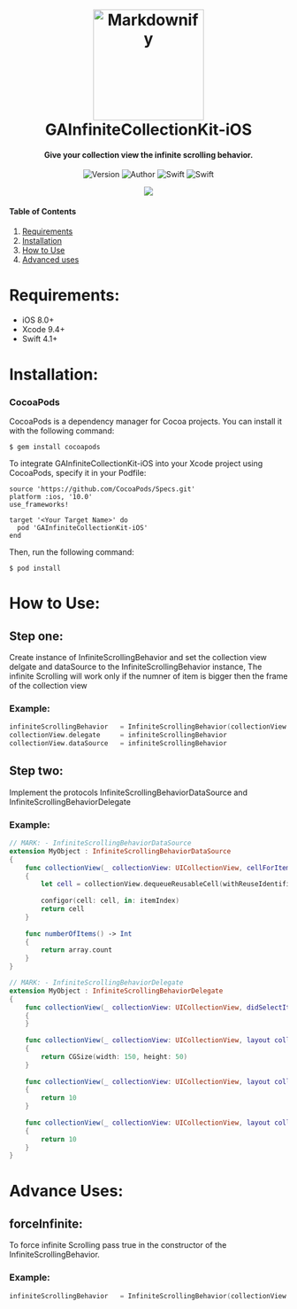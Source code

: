 <h1 align="center">
  <a href="http://www.amitmerchant.com/electron-markdownify"><img src="https://cdn.xplace.com/companyLogo/u/e/uedrxh.png" alt="Markdownify" width="200"></a>
  <br>
  GAInfiniteCollectionKit-iOS
  <br>
</h1>

<h4 align="center">Give your collection view the infinite scrolling behavior.</h4>

<p align="center">
  <img alt="Version" src="https://img.shields.io/badge/pod-v1.0.0-blue.svg">
  <img alt="Author" src="https://img.shields.io/badge/author-Ido Meirov-brightgreen.svg">
  <img alt="Swift" src="https://img.shields.io/badge/swift-4.1%2B-orange.svg">
  <img alt="Swift" src="https://img.shields.io/badge/platform-ios-lightgrey.svg">
</p>

<p align="center">
  <img src = "https://github.com/shay-somech/GAInfiniteCollectionKit-iOS/blob/master/Documents/InfiniteCollectionKit.gif">
</p>

#### Table of Contents  
1. [Requirements](#requirements)
2. [Installation](#installation)
3. [How to Use](#howToUse) 
4. [Advanced uses](#advancedUses) 

<a name="requirements"/>

# Requirements:
* iOS 8.0+ 
* Xcode 9.4+
* Swift 4.1+

<a name="installation"/>

# Installation:

### CocoaPods
CocoaPods is a dependency manager for Cocoa projects. You can install it with the following command:
```
$ gem install cocoapods
```
To integrate GAInfiniteCollectionKit-iOS into your Xcode project using CocoaPods, specify it in your Podfile:
```
source 'https://github.com/CocoaPods/Specs.git'
platform :ios, '10.0'
use_frameworks!

target '<Your Target Name>' do
  pod 'GAInfiniteCollectionKit-iOS'
end
```
Then, run the following command:
```
$ pod install
```

<a name="howToUse"/>

# How to Use:

## Step one:
Create instance of InfiniteScrollingBehavior and set the collection view
delgate and dataSource to the InfiniteScrollingBehavior instance,
The infinite Scrolling will work only if the numner of item is bigger then the frame of the collection view

### Example: 
```swift
infiniteScrollingBehavior   = InfiniteScrollingBehavior(collectionView: collectionView, dataSource: self, delegate: self, forceInfinite: false)
collectionView.delegate     = infiniteScrollingBehavior
collectionView.dataSource   = infiniteScrollingBehavior
```
## Step two:
Implement the protocols InfiniteScrollingBehaviorDataSource and InfiniteScrollingBehaviorDelegate

### Example: 
```swift
// MARK: - InfiniteScrollingBehaviorDataSource
extension MyObject : InfiniteScrollingBehaviorDataSource
{
    func collectionView(_ collectionView: UICollectionView, cellForItemAt indexPath: IndexPath, withIndexForItem itemIndex: Int) -> UICollectionViewCell
    {
        let cell = collectionView.dequeueReusableCell(withReuseIdentifier: "cellID", for: indexPath)
        
        configor(cell: cell, in: itemIndex)
        return cell
    }
    
    func numberOfItems() -> Int
    {
        return array.count
    }
}

// MARK: - InfiniteScrollingBehaviorDelegate
extension MyObject : InfiniteScrollingBehaviorDelegate
{
    func collectionView(_ collectionView: UICollectionView, didSelectItemAt indexPath: IndexPath)
    {
    }
    
    func collectionView(_ collectionView: UICollectionView, layout collectionViewLayout: UICollectionViewLayout, sizeForItemAt indexPath: IndexPath) -> CGSize
    {
        return CGSize(width: 150, height: 50)
    }
    
    func collectionView(_ collectionView: UICollectionView, layout collectionViewLayout: UICollectionViewLayout, minimumLineSpacingForSectionAt section: Int) -> CGFloat
    {
        return 10
    }
    
    func collectionView(_ collectionView: UICollectionView, layout collectionViewLayout: UICollectionViewLayout, minimumInteritemSpacingForSectionAt section: Int) -> CGFloat
    {
        return 10
    }
}
```

<a name="advancedUses"/>

# Advance Uses:

## forceInfinite:
To force infinite Scrolling pass true in the constructor of the InfiniteScrollingBehavior.

### Example: 
```swift
infiniteScrollingBehavior   = InfiniteScrollingBehavior(collectionView: collectionView, dataSource: self, delegate: self, forceInfinite: true)
```

